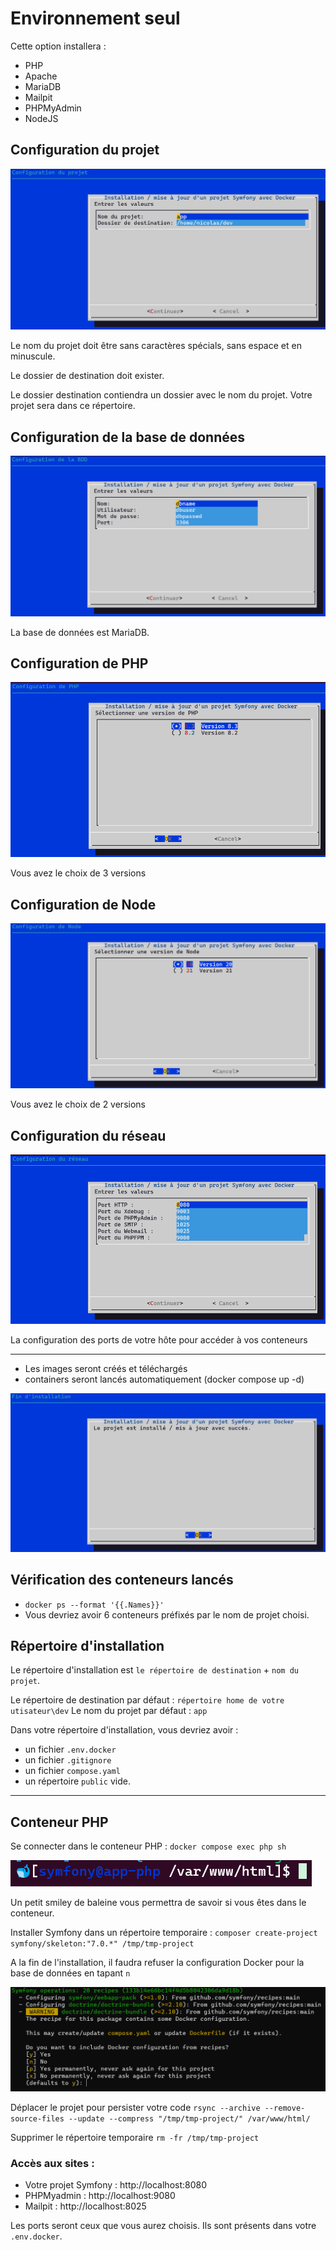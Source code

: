 # Environnement seul

Cette option installera :

- PHP
- Apache
- MariaDB
- Mailpit
- PHPMyAdmin
- NodeJS

## Configuration du projet

![choix](images/installateur-conf-projet.png)

Le nom du projet doit être sans caractères spécials, sans espace et en minuscule.

Le dossier de destination doit exister.

Le dossier destination contiendra un dossier avec le nom du projet. Votre projet sera dans ce répertoire.

## Configuration de la base de données

![db](images/installateur-conf-db.png)

La base de données est MariaDB.

## Configuration de PHP

![php](images/installateur-conf-php.png)

Vous avez le choix de 3 versions

## Configuration de Node

![node](images/installateur-conf-node.png)

Vous avez le choix de 2 versions

## Configuration du réseau

![reseau](images/installateur-conf-reseau.png)

La configuration des ports de votre hôte pour accéder à vos conteneurs

---

- Les images seront créés et téléchargés
- containers seront lancés automatiquement (docker compose up -d)

![fini](images/installateur-fini.png)

## Vérification des conteneurs lancés

- `docker ps --format '{{.Names}}'`
- Vous devriez avoir 6 conteneurs préfixés par le nom de projet choisi.

## Répertoire d'installation

Le répertoire d'installation est `le répertoire de destination` + `nom du projet`.

Le répertoire de destination par défaut : `répertoire home de votre utisateur\dev`
Le nom du projet par défaut : `app`

Dans votre répertoire d'installation, vous devriez avoir :

- un fichier `.env.docker`
- un fichier `.gitignore`
- un fichier `compose.yaml`
- un répertoire `public` vide.

---

## Conteneur PHP

Se connecter dans le conteneur PHP :
`docker compose exec php sh`

![conteneur](images/conteneur-php.png)

Un petit smiley de baleine vous permettra de savoir si vous êtes dans le conteneur.

Installer Symfony dans un répertoire temporaire : `composer create-project symfony/skeleton:"7.0.*" /tmp/tmp-project`

A la fin de l'installation, il faudra refuser la configuration Docker pour la base de données en tapant `n`

![recipe](images/docker-doctrine.png)

Déplacer le projet pour persister votre code
`rsync --archive --remove-source-files --update --compress "/tmp/tmp-project/" /var/www/html/`

Supprimer le répertoire temporaire
`rm -fr /tmp/tmp-project`

### Accès aux sites :

- Votre projet Symfony : http://localhost:8080
- PHPMyadmin : http://localhost:9080
- Mailpit : http://localhost:8025

Les ports seront ceux que vous aurez choisis. Ils sont présents dans votre `.env.docker`.
